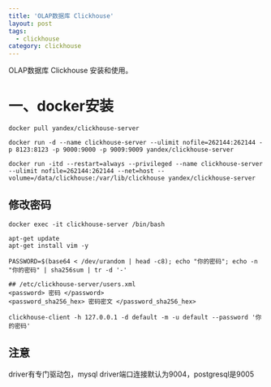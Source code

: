 ```yaml
---
title: 'OLAP数据库 Clickhouse'
layout: post
tags:
  - clickhouse
category: clickhouse
---
```

OLAP数据库 Clickhouse 安装和使用。

<!--more-->

# 一、docker安装

```shell
docker pull yandex/clickhouse-server

docker run -d --name clickhouse-server --ulimit nofile=262144:262144 -p 8123:8123 -p 9000:9000 -p 9009:9009 yandex/clickhouse-server

docker run -itd --restart=always --privileged --name clickhouse-server --ulimit nofile=262144:262144 --net=host --volume=/data/clickhouse:/var/lib/clickhouse yandex/clickhouse-server

```

## 修改密码
```shell
docker exec -it clickhouse-server /bin/bash

apt-get update
apt-get install vim -y

PASSWORD=$(base64 < /dev/urandom | head -c8); echo "你的密码"; echo -n "你的密码" | sha256sum | tr -d '-'

## /etc/clickhouse-server/users.xml
<password> 密码 </password>
<password_sha256_hex> 密码密文 </password_sha256_hex>

clickhouse-client -h 127.0.0.1 -d default -m -u default --password '你的密码'
```

## 注意
driver有专门驱动包，mysql driver端口连接默认为9004，postgresql是9005